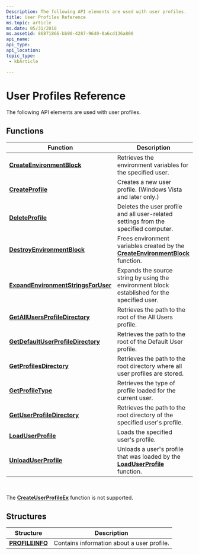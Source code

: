 ```yaml
---
Description: The following API elements are used with user profiles.
title: User Profiles Reference
ms.topic: article
ms.date: 05/31/2018
ms.assetid: 86871866-bb90-4287-9640-0a6cd136a800
api_name: 
api_type: 
api_location: 
topic_type: 
 - kbArticle

---
```


# User Profiles Reference

The following API elements are used with user profiles.

## Functions



| Function                                                                   | Description                                                                                                   |
|----------------------------------------------------------------------------|---------------------------------------------------------------------------------------------------------------|
| [**CreateEnvironmentBlock**](/windows/desktop/api/Userenv/nf-userenv-createenvironmentblock)                   | Retrieves the environment variables for the specified user.                                                   |
| [**CreateProfile**](/windows/desktop/api/Userenv/nf-userenv-createprofile)                                     | Creates a new user profile. (Windows Vista and later only.)                                                   |
| [**DeleteProfile**](/windows/desktop/api/Userenv/nf-userenv-deleteprofilea)                                     | Deletes the user profile and all user-related settings from the specified computer.                           |
| [**DestroyEnvironmentBlock**](/windows/desktop/api/Userenv/nf-userenv-destroyenvironmentblock)                 | Frees environment variables created by the [**CreateEnvironmentBlock**](/windows/desktop/api/Userenv/nf-userenv-createenvironmentblock) function. |
| [**ExpandEnvironmentStringsForUser**](/windows/desktop/api/Userenv/nf-userenv-expandenvironmentstringsforusera) | Expands the source string by using the environment block established for the specified user.                  |
| [**GetAllUsersProfileDirectory**](/windows/desktop/api/Userenv/nf-userenv-getallusersprofiledirectorya)         | Retrieves the path to the root of the All Users profile.                                                      |
| [**GetDefaultUserProfileDirectory**](/windows/desktop/api/Userenv/nf-userenv-getdefaultuserprofiledirectorya)   | Retrieves the path to the root of the Default User profile.                                                   |
| [**GetProfilesDirectory**](/windows/desktop/api/Userenv/nf-userenv-getprofilesdirectorya)                       | Retrieves the path to the root directory where all user profiles are stored.                                  |
| [**GetProfileType**](/windows/desktop/api/Userenv/nf-userenv-getprofiletype)                                   | Retrieves the type of profile loaded for the current user.                                                    |
| [**GetUserProfileDirectory**](/windows/desktop/api/Userenv/nf-userenv-getuserprofiledirectorya)                 | Retrieves the path to the root directory of the specified user's profile.                                     |
| [**LoadUserProfile**](/windows/desktop/api/Userenv/nf-userenv-loaduserprofilea)                                 | Loads the specified user's profile.                                                                           |
| [**UnloadUserProfile**](/windows/desktop/api/Userenv/nf-userenv-unloaduserprofile)                             | Unloads a user's profile that was loaded by the [**LoadUserProfile**](/windows/desktop/api/Userenv/nf-userenv-loaduserprofilea) function.          |



 

The [**CreateUserProfileEx**](createuserprofileex.md) function is not supported.

## Structures



| Structure                          | Description                                |
|------------------------------------|--------------------------------------------|
| [**PROFILEINFO**](/windows/desktop/api/Profinfo/ns-profinfo-profileinfoa) | Contains information about a user profile. |



 

 

 




